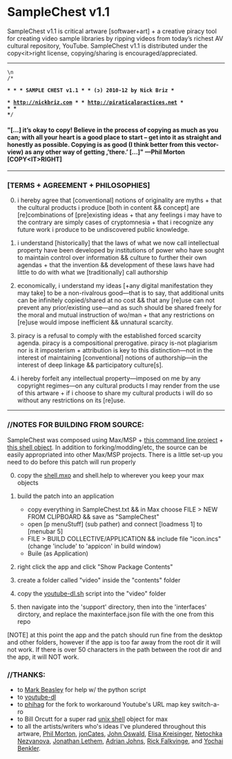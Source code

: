 SampleChest v1.1
===========

SampleChest v1.1 is critical artware [softwaer+art] + a creative piracy tool for creating video sample libraries by ripping videos from today’s richest AV cultural repository, YouTube. SampleChest v1.1 is distributed under the copy&lt;it&gt;right license, copying/sharing is encouraged/appreciated. 
* * * * 

<code>\n
    /***************************************\
    *                                      *
    *         SAMPLE CHEST v1.1            *
    *     (ɔ) 2010-12 by Nick Briz         *  
    *        http://nickbriz.com           *
    *    http://piraticalpractices.net     *
    *                                      *
    \***************************************/
</code>

#### "[...] it’s okay to copy! Believe in the process of copying as much as you can; with all your heart is a good place to start – get into it as straight and honestly as possible. Copying is as good (I think better from this vector-view) as any other way of getting ‚’there.’ [...]" —Phil Morton [COPY&lt;IT&gt;RIGHT]


* * * * 

### [TERMS + AGREEMENT + PHILOSOPHIES] ####


0. i hereby agree that [conventional] notions of originality are myths + that the cultural products i produce [both in content && concept] are [re]combinations of [pre]existing ideas + that any feelings i may have to the contrary are simply cases of cryptomnesia + that i recognize any future work i produce to be undiscovered public knowledge.

1. i understand [historically] that the laws of what we now call intellectual property have been developed by institutions of power who have sought to maintain control over information && culture to further their own agendas + that the invention && development of these laws have had little to do with what we [traditionally] call authorship

2. economically, i understand my ideas [+any digital manifestation they may take] to be a non-rivalrous good—that is to say, that additional units can be infinitely copied/shared at no cost && that any [re]use can not prevent any prior/existing use—and as such should be shared freely for the moral and mutual instruction of wo/man + that any restrictions on [re]use would impose inefficient && unnatural scarcity. 

3. piracy is a refusal to comply with the established forced scarcity agenda. piracy is a compositional prerogative. piracy is-not plagiarism nor is it imposterism + attribution is key to this distinction—not in the interest of maintaining [conventional] notions of authorship—in the interest of deep linkage && participatory culture[s]. 

4. i hereby forfeit any intellectual property—imposed on me by any copyright regimes—on any cultural products I may render from the use of this artware + if i choose to share my cultural products i will do so without any restrictions on its [re]use. 

* * * * 


### //NOTES FOR BUILDING FROM SOURCE: ###
SampleChest was composed using Max/MSP + [this command line project](https://github.com/rg3/youtube-dl/) + [this shell object](http://www.maxobjects.com/?v=objects&id_objet=1194&requested=shell&operateur=&id_plateforme=&id_format=&PHPSESSID=f5e6adb64b07dbe30d12166e02b3dbcb). In addition to forking/modding/etc, the source can be easily appropriated into other Max/MSP projects. There is a little set-up you need to do before this patch will run properly

0. copy the [shell.mxo](http://www.maxobjects.com/?v=objects&id_objet=1194&requested=shell&operateur=&id_plateforme=&id_format=&PHPSESSID=f5e6adb64b07dbe30d12166e02b3dbcb) and shell.help to wherever you keep your max objects

1. build the patch into an application 
    * copy everything in SampleChest.txt && in Max choose FILE > NEW FROM CLIPBOARD && save as "SampleChest"
    * open [p menuStuff] (sub pather) and connect [loadmess 1] to [menubar 5]
    * FILE > BUILD COLLECTIVE/APPLICATION && include file "icon.incs" (change 'include' to 'appicon' in build window)
    * Buile (as Application)
    
2. right click the app and click "Show Package Contents"

3. create a folder called "video" inside the "contents" folder

4. copy the [youtube-dl.sh](http://rg3.github.com/youtube-dl/) script into the "video" folder

5. then navigate into the 'support' directory, then into the 'interfaces' dirctory, and replace the maxinterface.json file with the one from this repo

[NOTE] at this point the app and the patch should run fine from the desktop and other folders, however if the app is too far away from the root dir it will not work. If there is over 50 characters in the path between the root dir and the app, it will NOT work. 


### //THANKS: ###
* to [Mark Beasley](http://mark-beasley.com/) for help w/ the python script
* to [youtube-dl](http://rg3.github.com/youtube-dl/)
* to [phihag](https://github.com/rg3/youtube-dl/issues/135) for the fork to workaround Youtube's URL map key switch-a-ro 
* to Bill Orcutt for a super rad [unix shell](http://www.maxobjects.com/?v=objects&id_objet=1194&requested=shell&operateur=&id_plateforme=&id_format=&PHPSESSID=f5e6adb64b07dbe30d12166e02b3dbcb) object for max
* to all the artists/writers who's ideas I've plundered throughout this artware, [Phil Morton](http://www.copyitright.org/), [jonCates](http://systemsapproach.net/), [John Oswald](http://www.plunderphonics.com/), [Elisa Kreisinger](http://popculturepirate.com/), [Netochka Nezvanova](http://en.wikipedia.org/wiki/Netochka_Nezvanova), [Jonathan Lethem](http://www.jonathanlethem.com/), [Adrian Johns](http://www.adrianjohns.com/), [Rick Falkvinge](http://falkvinge.net/), and [Yochai Benkler](http://benkler.org/).
